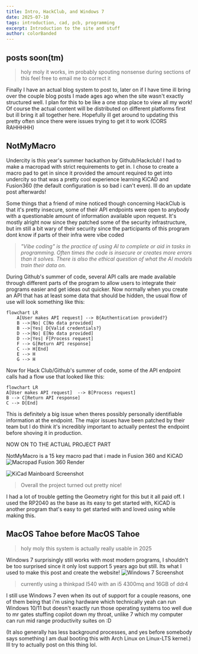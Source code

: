```yaml
---
title: Intro, HackClub, and Windows 7
date: 2025-07-10
tags: introduction, cad, pcb, programming
excerpt: Introduction to the site and stuff
author: colorBanded
---
```


  posts soon(tm)  
 ---
 >holy moly it works, im probably spouting nonsense during sections of this feel free to email me to correct it
 
Finally I have an actual blog system to post to, later on if I have time ill bring over the couple blog posts I made ages ago when the site wasn't exactly structured well. I plan for this to be like a one stop place to view all my work! Of course the actual content will be distributed on different platforms first but ill bring it all together here. Hopefully ill get around to updating this pretty often since there were issues trying to get it to work 
(CORS RAHHHHH)

NotMyMacro
---
Undercity is this year's summer hackathon by Github/Hackclub! I had to make a macropad with strict requirements to get in. I chose to create a macro pad to get in since it provided the amount required to get into undercity so that was a pretty cool experience learning KiCAD and Fusion360 (the default configuration is so bad i can't even). Ill do an update post afterwards!

Some things that a friend of mine noticed though concerning HackClub is that it's pretty insecure, some of their API endpoints were open to anybody with a questionable amount of information available upon request. It's mostly alright now since they patched some of the security infrastructure, but im still a bit wary of their security since the participants of this program dont know if parts of their infra were vibe coded

> *"Vibe coding" is the practice of using AI to complete or aid in tasks in programming. Often times the code is insecure or creates more errors than it solves. There is also the ethical question of what the AI models train their data on.*

During Github's summer of code, several API calls are made available through different parts of the program to allow users to integrate their programs easier and get ideas out quicker. Now normally when you create an API that has at least some data that should be hidden, the usual flow of use will look something like this:
```mermaid
flowchart LR
    A[User makes API request] --> B{Authentication provided?}
    B -->|No| C[No data provided]
    B -->|Yes| D{Valid credentials?}
    D -->|No| E[No data provided]
    D -->|Yes| F[Process request]
    F --> G[Return API response]
    C --> H[End]
    E --> H
    G --> H
```

Now for Hack Club/Github's summer of code, some of the API endpoint calls had a flow use that looked like this:

```mermaid
flowchart LR
A[User makes API request]  --> B[Process request]
B --> C[Return API response]
C --> D[End]
```
This is definitely a big issue when theres possibly personally identifiable information at the endpoint. The major issues have been patched by their team but I do think it's incredibly important to actually pentest the endpoint before shoving it in production. 

NOW ON TO THE ACTUAL PROJECT  PART

NotMyMacro is a 15 key macro pad that i made in Fusion 360 and KiCAD
![Macropad Fusion 360 Render](https://i.ibb.co/6RcYbzWX/460208182-bb5b95af-da29-481a-a2dc-5593240fcb83.png)

![KiCad Mainboard Screenshot](https://i.ibb.co/vxv6BV0k/460207265-424a4fb9-f737-45d5-bc60-db2f73d22128.png)
>Overall the project turned out pretty nice! 

I had a lot of trouble getting the Geometry right for this but it all paid off. I used the RP2040 as the base as its easy to get started with, KiCAD is another program that's easy to get started with and loved using while making this.


MacOS Tahoe before MacOS Tahoe
---
>holy moly this system is actually really usable in 2025

Windows 7 surprisingly still works with most modern programs, I shouldn't be too surprised since it only lost support 5 years ago but still. Its what I used to make this post and create the website!
![Windows 7 Screenshot](https://ibin.co/w800/8ngiTdJLmxRj.png)
>currently using a thinkpad l540 with an i5 4300mq and 16GB of ddr4

I still use Windows 7 even when its out of support for a couple reasons, one of them being that i'm using hardware which technically yeah can run Windows 10/11 but doesn't exactly run those operating systems too well due to mr gates stuffing copilot down my throat, unlike 7 which my computer can run mid range productivity suites on :D

(It also generally has less background processes, and yes before somebody says something I am dual booting this with Arch Linux on Linux-LTS kernel.)
Ill try to actually post on this thing lol.
